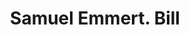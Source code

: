 ---
doi: 10.7916/D88P7BKT
date_other: '1910'
date_other_textual: 1910-1919
form: printed ephemera
genre:
- Invoices
name:
- Samuel Emmert
object_in_context_url: https://biggert.cul.columbia.edu/items/view/ave_biggert_00569
subject_hierarchical_geographic:
- Hagerstown, Maryland, United States
subject_name:
- Samuel Emmert
title: Samuel Emmert. Bill
sort_title: Samuel Emmert. Bill
call_number: ave_biggert_00569
coordinates:
- 39.64277777777778,-77.72
pid: ave_biggert_00569
identifiers: ave_biggert_00569
thumbnail: https://derivativo-2.library.columbia.edu/iiif/2/ldpd:343549/full/!256,256/0/native.jpg
permalink: /biggert/ave_biggert_00569/
layout: iiif-image-page
---